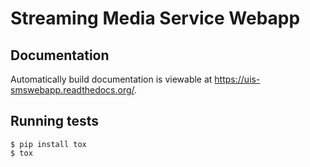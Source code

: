 # Streaming Media Service Webapp

## Documentation

Automatically build documentation is viewable at
https://uis-smswebapp.readthedocs.org/.

## Running tests

```console
$ pip install tox
$ tox
```
